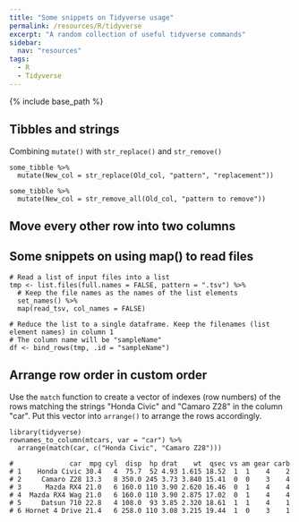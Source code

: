 ```yaml
---
title: "Some snippets on Tidyverse usage"
permalink: /resources/R/tidyverse
excerpt: "A random collection of useful tidyverse commands"
sidebar:
  nav: "resources"
tags:
  - R
  - Tidyverse
---
```


{% include base_path %}

## Tibbles and strings

Combining `mutate()` with `str_replace()` and `str_remove()`

```
some_tibble %>%
  mutate(New_col = str_replace(Old_col, "pattern", "replacement"))
```

```
some_tibble %>%
  mutate(New_col = str_remove_all(Old_col, "pattern to remove"))
```

## Move every other row into two columns
<script src="https://gist.github.com/jonbra/f8936352bb21717e02ef4dbf9e486920.js"></script>

## Some snippets on using map() to read files  

```
# Read a list of input files into a list
tmp <- list.files(full.names = FALSE, pattern = ".tsv") %>%
  # Keep the file names as the names of the list elements
  set_names() %>% 
  map(read_tsv, col_names = FALSE)

# Reduce the list to a single dataframe. Keep the filenames (list element names) in column 1
# The column name will be "sampleName"
df <- bind_rows(tmp, .id = "sampleName")
```

## Arrange row order in custom order   
Use the `match` function to create a vector of indexes (row numbers) of the rows matching the strings "Honda Civic" and "Camaro Z28" in the column "car". Put this vector into `arrange()` to arrange the rows accordingly.  
```
library(tidyverse)
rownames_to_column(mtcars, var = "car") %>% 
  arrange(match(car, c("Honda Civic", "Camaro Z28")))

#              car  mpg cyl  disp  hp drat    wt  qsec vs am gear carb
# 1    Honda Civic 30.4   4  75.7  52 4.93 1.615 18.52  1  1    4    2
# 2     Camaro Z28 13.3   8 350.0 245 3.73 3.840 15.41  0  0    3    4
# 3      Mazda RX4 21.0   6 160.0 110 3.90 2.620 16.46  0  1    4    4
# 4  Mazda RX4 Wag 21.0   6 160.0 110 3.90 2.875 17.02  0  1    4    4
# 5     Datsun 710 22.8   4 108.0  93 3.85 2.320 18.61  1  1    4    1
# 6 Hornet 4 Drive 21.4   6 258.0 110 3.08 3.215 19.44  1  0    3    1

```

